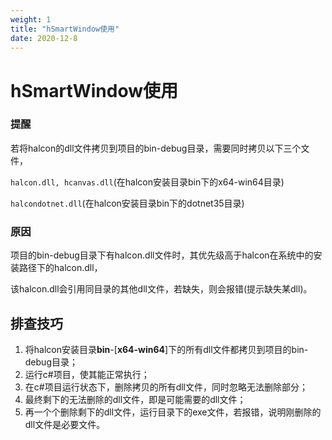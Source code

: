 ```yaml
---
weight: 1
title: "hSmartWindow使用"
date: 2020-12-8
---
```


# hSmartWindow使用

### 提醒

若将halcon的dll文件拷贝到项目的bin-debug目录，需要同时拷贝以下三个文件， 

`halcon.dll, hcanvas.dll`(在halcon安装目录bin下的x64-win64目录)

`halcondotnet.dll`(在halcon安装目录bin下的dotnet35目录)

### 原因

项目的bin-debug目录下有halcon.dll文件时，其优先级高于halcon在系统中的安装路径下的halcon.dll，

该halcon.dll会引用同目录的其他dll文件，若缺失，则会报错(提示缺失某dll)。

## 排查技巧

1. 将halcon安装目录**bin**-[**x64-win64**]下的所有dll文件都拷贝到项目的bin-debug目录；
2. 运行c#项目，使其能正常执行；
3. 在c#项目运行状态下，删除拷贝的所有dll文件，同时忽略无法删除部分；
4. 最终剩下的无法删除的dll文件，即是可能需要的dll文件；
5. 再一个个删除剩下的dll文件，运行目录下的exe文件，若报错，说明刚删除的dll文件是必要文件。